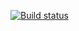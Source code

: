 [![Build status](https://ci.appveyor.com/api/projects/status/11jl6c28wlqgje4g?svg=true)](https://ci.appveyor.com/project/OlgaN/testmode)
